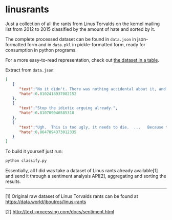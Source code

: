 # linusrants
Just a collection of all the rants from Linus Torvalds on the kernel mailing list from 2012 to 2015 classified by the amount of hate and sorted by it.

The complete processed dataset can be found in `data.json` in json-formatted form and in `data.pkl` in pickle-formatted form, ready for consumption in python programs.

For a more easy-to-read representation, check out [the dataset in a table](table.md).

Extract from `data.json`:
```json
[  
   {  
      "text":"No it didn't. There was nothing accidental about it, and it doesn't even change it the way you claim.... Your explanation makes no sense for _another_ reason.... ... So tell us more about those actual problems, because your patch and explanation is clearly wrong. ... So this whole thing makes no sense what-so-ever.",
      "hate":0.8102418937082152
   },
   {  
      "text":"Stop the idiotic arguing already.",
      "hate":0.810709046585318
   },
   {  
      "text":"Ugh.  This is too ugly, it needs to die.  ...   Because this is unreadable.",
      "hate":0.8647894373012335
   }
]
```
To build it yourself just run:
```bash
python classify.py
```
Essentially, all I did was take a dataset of Linus rants already available[1] and send it through a sentiment analysis API[2], aggregating and sorting the results.

---

[1] Original raw dataset of Linus Torvalds rants can be found at https://data.world/jboutros/linus-rants

[2] http://text-processing.com/docs/sentiment.html
